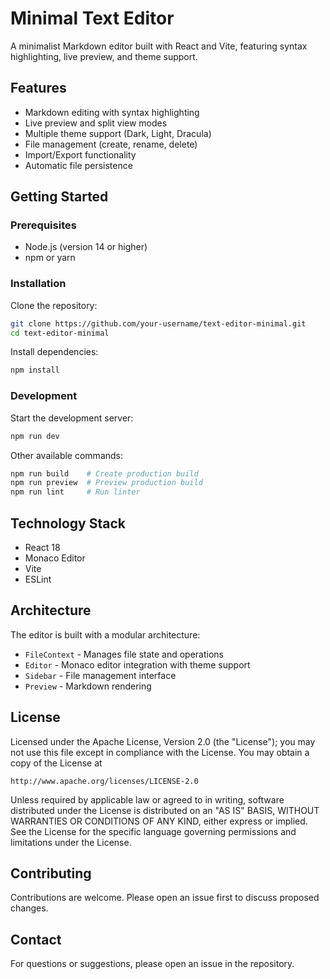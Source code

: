 # Minimal Text Editor

A minimalist Markdown editor built with React and Vite, featuring syntax highlighting, live preview, and theme support.

## Features

- Markdown editing with syntax highlighting
- Live preview and split view modes
- Multiple theme support (Dark, Light, Dracula)
- File management (create, rename, delete)
- Import/Export functionality
- Automatic file persistence

## Getting Started

### Prerequisites

- Node.js (version 14 or higher)
- npm or yarn

### Installation

Clone the repository:
```bash
git clone https://github.com/your-username/text-editor-minimal.git
cd text-editor-minimal
```

Install dependencies:
```bash
npm install
```

### Development

Start the development server:
```bash
npm run dev
```

Other available commands:
```bash
npm run build    # Create production build
npm run preview  # Preview production build
npm run lint     # Run linter
```

## Technology Stack

- React 18
- Monaco Editor
- Vite
- ESLint

## Architecture

The editor is built with a modular architecture:

- `FileContext` - Manages file state and operations
- `Editor` - Monaco editor integration with theme support
- `Sidebar` - File management interface
- `Preview` - Markdown rendering

## License

Licensed under the Apache License, Version 2.0 (the "License");
you may not use this file except in compliance with the License.
You may obtain a copy of the License at

    http://www.apache.org/licenses/LICENSE-2.0

Unless required by applicable law or agreed to in writing, software
distributed under the License is distributed on an "AS IS" BASIS,
WITHOUT WARRANTIES OR CONDITIONS OF ANY KIND, either express or implied.
See the License for the specific language governing permissions and
limitations under the License.

## Contributing

Contributions are welcome. Please open an issue first to discuss proposed changes.

## Contact

For questions or suggestions, please open an issue in the repository.
